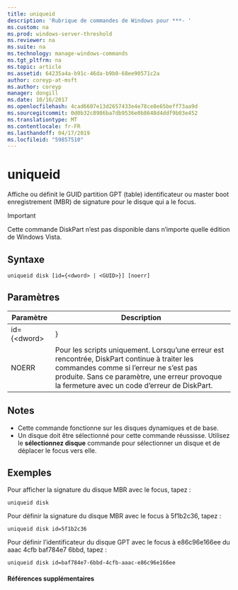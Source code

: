 ```yaml
---
title: uniqueid
description: 'Rubrique de commandes de Windows pour ***- '
ms.custom: na
ms.prod: windows-server-threshold
ms.reviewer: na
ms.suite: na
ms.technology: manage-windows-commands
ms.tgt_pltfrm: na
ms.topic: article
ms.assetid: 64235a4a-b91c-46da-b9b0-68ee90571c2a
author: coreyp-at-msft
ms.author: coreyp
manager: dongill
ms.date: 10/16/2017
ms.openlocfilehash: 4cad6607e13d2657433e4e78ce8e65beff73aa9d
ms.sourcegitcommit: 0d0b32c8986ba7db9536e0b8648d4ddf9b03e452
ms.translationtype: MT
ms.contentlocale: fr-FR
ms.lasthandoff: 04/17/2019
ms.locfileid: "59857510"
---
```

# <a name="uniqueid"></a>uniqueid



Affiche ou définit le GUID partition GPT (table) identificateur ou master boot enregistrement (MBR) de signature pour le disque qui a le focus.

> [!IMPORTANT]
> Cette commande DiskPart n’est pas disponible dans n’importe quelle édition de Windows Vista.

## <a name="syntax"></a>Syntaxe

```
uniqueid disk [id={<dword> | <GUID>}] [noerr]
```

## <a name="parameters"></a>Paramètres

|Paramètre|Description|
|---------|-----------|
|id={\<dword> | <GUID>}|Pour les disques MBR, spécifie une valeur (DWORD) de quatre octets au format hexadécimal pour la signature.</br>Pour les disques GPT, spécifie un GUID pour l’identificateur.|
|NOERR|Pour les scripts uniquement. Lorsqu’une erreur est rencontrée, DiskPart continue à traiter les commandes comme si l’erreur ne s’est pas produite. Sans ce paramètre, une erreur provoque la fermeture avec un code d’erreur de DiskPart.|

## <a name="remarks"></a>Notes

-   Cette commande fonctionne sur les disques dynamiques et de base.
-   Un disque doit être sélectionné pour cette commande réussisse. Utilisez le **sélectionnez disque** commande pour sélectionner un disque et de déplacer le focus vers elle.

## <a name="BKMK_examples"></a>Exemples

Pour afficher la signature du disque MBR avec le focus, tapez :
```
uniqueid disk
```
Pour définir la signature du disque MBR avec le focus à 5f1b2c36, tapez :
```
uniqueid disk id=5f1b2c36
```
Pour définir l’identificateur du disque GPT avec le focus à e86c96e166ee du aaac 4cfb baf784e7 6bbd, tapez :
```
uniqueid disk id=baf784e7-6bbd-4cfb-aaac-e86c96e166ee
```

#### <a name="additional-references"></a>Références supplémentaires

